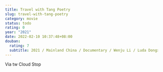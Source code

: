 ```yaml
---
title: Travel with Tang Poetry
slug: travel-with-tang-poetry
category: movie
status: todo
rating: 0
year: "2021"
date: 2022-02-10 10:37:48+08:00
douban:
  rating: 7
  subtitle: 2021 / Mainland China / Documentary / Wenju Li / Luda Dongxi
---
```


Via tw Cloud Stop
